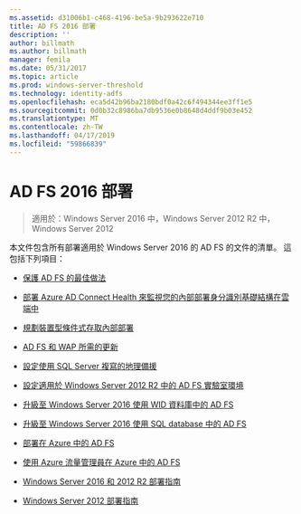 ```yaml
---
ms.assetid: d31006b1-c468-4196-be5a-9b293622e710
title: AD FS 2016 部署
description: ''
author: billmath
ms.author: billmath
manager: femila
ms.date: 05/31/2017
ms.topic: article
ms.prod: windows-server-threshold
ms.technology: identity-adfs
ms.openlocfilehash: eca5d42b96ba2180bdf0a42c6f494344ee3ff1e5
ms.sourcegitcommit: 0d0b32c8986ba7db9536e0b8648d4ddf9b03e452
ms.translationtype: MT
ms.contentlocale: zh-TW
ms.lasthandoff: 04/17/2019
ms.locfileid: "59866839"
---
```

# <a name="ad-fs-2016-deployment"></a>AD FS 2016 部署

>適用於：Windows Server 2016 中，Windows Server 2012 R2 中，Windows Server 2012

本文件包含所有部署適用於 Windows Server 2016 的 AD FS 的文件的清單。 這包括下列項目：
  
* [保護 AD FS 的最佳做法](deployment/Best-Practices-Securing-AD-FS.md)

* [部署 Azure AD Connect Health 來監視您的內部部署身分識別基礎結構在雲端中](https://azure.microsoft.com/documentation/articles/active-directory-aadconnect-health)

* [規劃裝置型條件式存取內部部署](deployment/Plan-Device-based-Conditional-Access-on-Premises.md)

* [AD FS 和 WAP 所需的更新](deployment/updates-for-active-directory-federation-services-ad-fs.md)

* [設定使用 SQL Server 複寫的地理備援](deployment/Set-up-Geographic-Redundancy-with-SQL-Server-Replication.md)

* [設定適用於 Windows Server 2012 R2 中的 AD FS 實驗室環境](deployment/Set-up-the-lab-environment-for-AD-FS-in-Windows-Server-2012-R2.md)
  

* [升級至 Windows Server 2016 使用 WID 資料庫中的 AD FS](deployment/Upgrading-to-AD-FS-in-Windows-Server-2016.md)  

* [升級至 Windows Server 2016 使用 SQL database 中的 AD FS](deployment/Upgrading-to-AD-FS-in-Windows-Server-2016-SQL.md)  

* [部署在 Azure 中的 AD FS](deployment/how-to-connect-fed-azure-adfs.md)

* [使用 Azure 流量管理員在 Azure 中的 AD FS](deployment/active-directory-adfs-in-azure-with-azure-traffic-manager.md)  

* [Windows Server 2016 和 2012 R2 部署指南](deployment/Windows-Server-2012-R2-AD-FS-Deployment-Guide.md)

* [Windows Server 2012 部署指南](deployment/Windows-Server-2012-AD-FS-Deployment-Guide.md)






